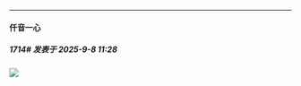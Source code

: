 ﻿
*****

####  仟音一心  
##### 1714#       发表于 2025-9-8 11:28

<img src="https://p.sda1.dev/26/1279f6922b89bfcd1a4ac0133d610474/image.jpg" referrerpolicy="no-referrer">


